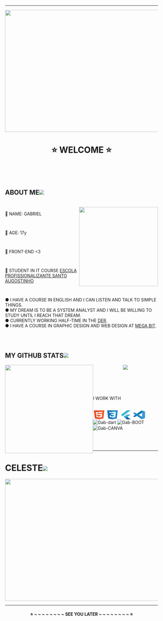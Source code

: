 
---

<img align="center" src="https://media.giphy.com/media/RgZFvGuI4OxLjuSvRF/giphy.gif" height="400" width="1200" > <br>


<h1 align="center">
 ⭐ WELCOME ⭐
</h1><br><br><br>

<h2 align="left">
 ABOUT ME<img src="https://media.giphy.com/media/WmoKCIXiXQPPRLVQXE/giphy.gif" width="40">
</h2>
<br>
<img align="right" src="https://media.giphy.com/media/vMSXa7KFGx49aeeXhe/giphy.gif" height="260" width="260">
<p align="left"> 📌 NAME: GABRIEL</p><br>
<p align="left"> 📌 AGE: 17y</p><br>
<p align="left"> 📌 FRONT-END <3</p><br>
<p align="left"> 📌 STUDENT IN IT COURSE <a href="https://epsa.com.br" target="_blank"> ESCOLA PROFISSIONALIZANTE SANTO AUGOSTINHO</a>
 </p><br>
 
<p>
 ● I HAVE A COURSE IN ENGLISH AND I CAN LISTEN AND TALK TO SIMPLE THINGS.<br>
 ● MY DREAM IS TO BE A SYSTEM ANALYST AND I WILL BE WILLING TO STUDY UNTIL I REACH THAT DREAM.<br>
 ● CURRENTLY WORKING HALF-TIME IN THE <a href="http://www.der.mg.gov.br/" target="_blank"> DER</a>.<br>
 ● I HAVE A COURSE IN GRAPHIC DESIGN AND WEB DESIGN AT <a href="https://megabitinformatica.com.br/" target="_blank"> MEGA BIT</a>.<br>
</p>
<br>
<br>

<h2 align="left">
  MY GITHUB STATS<img src="https://media.giphy.com/media/kv62qJzsU6LA1b4NGh/giphy.gif" width="70">
</h2>
 

<p align = "center">
  
  <img src = "https://github-readme-stats.vercel.app/api?username=gabfeli&show_icons=true&theme=dark&line_height=27">
 <img align="left" src="https://media.giphy.com/media/3o751WjH5IbiLBJMxW/giphy.gif" height="290" width="290"> <br><br><br>
<br>
<br>
<p aling = "left">I WORK WITH</p>
</p>
<div style="display: inline_block"><br>
 
  <img align="center" alt="Gab-HTML" height="30" width="40" src="https://raw.githubusercontent.com/devicons/devicon/master/icons/html5/html5-original.svg">
  <img align="center" alt="Gab-CSS" height="30" width="40" src="https://raw.githubusercontent.com/devicons/devicon/master/icons/css3/css3-original.svg">
  <img align="center" alt="Gab-Flutter" height="30" width="40" src="https://raw.githubusercontent.com/devicons/devicon/9f4f5cdb393299a81125eb5127929ea7bfe42889/icons/flutter/flutter-original.svg">
   <img align="center" alt="Gab-VS code" height="30" width="40" src="https://raw.githubusercontent.com/devicons/devicon/9f4f5cdb393299a81125eb5127929ea7bfe42889/icons/vscode/vscode-original.svg">
   <img align="center" alt="Gab-dart" height="30" width="30" src="https://user-images.githubusercontent.com/26507463/53453892-49908900-3a04-11e9-9dce-77ed3d694326.png">
 <img align="center" alt="Gab-BOOT" height="30" width="40" src="https://cdn.jsdelivr.net/gh/devicons/devicon/icons/bootstrap/bootstrap-original.svg" />
  <img align="center" alt="Gab-CANVA" height="30" width="40" src="https://cdn.jsdelivr.net/gh/devicons/devicon/icons/canva/canva-original.svg" />

</div>
<br>
<br>
<br>



---



<h1 align="left">
  CELESTE<img src="https://media.giphy.com/media/SYEziEH0uxVB62A9ml/giphy.gif" width="70">
</h1>

<img align="center" src="https://user-images.githubusercontent.com/93562369/154186507-aa8c6dcb-d073-4ad8-ad52-1b6a26fbb607.gif" height="400" width="1200" > <br>



---

<h4 align="center">
 ⭐ ~ ~ ~ ~ ~ ~ ~ ~ SEE YOU LATER ~ ~ ~ ~ ~ ~ ~ ~ ⭐
</h4>

